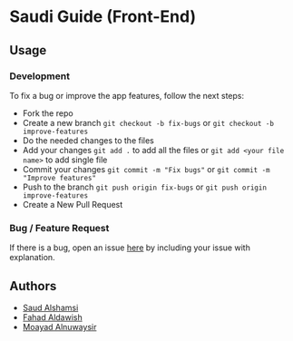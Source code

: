 Saudi Guide (Front-End)
======

<!-- Demo
------
Working live demo: https://XXX.github.io/XXX/ -->

<!-- Site
------

### XXX Page
![XXX Page](XXX.png) -->

Usage
------

### Development

To fix a bug or improve the app features, follow the next steps:

* Fork the repo
* Create a new branch `git checkout -b fix-bugs` or `git checkout -b improve-features`
* Do the needed changes to the files
* Add your changes `git add .` to add all the files or `git add <your file name>` to add single file
* Commit your changes `git commit -m "Fix bugs"` or `git commit -m "Improve features"`
* Push to the branch `git push origin fix-bugs` or `git push origin improve-features`
* Create a New Pull Request

### Bug / Feature Request
If there is a bug, open an issue <a href="https://github.com/Moayad93/saudi-guide-frontend/issues">here</a> by including your issue with explanation.

<!-- Built with
------
* XXX
* XXX
* XXX -->

<!-- To-do
------
XXXXXXXXXX -->

Authors
------
<ul>
  <li><a href="https://github.com/i23ud/">Saud Alshamsi</a></li>
  <li><a href="https://github.com/FahadAldawish/">Fahad Aldawish</a></li>
  <li><a href="https://github.com/Moayad93/">Moayad Alnuwaysir</a></li>
<ul>